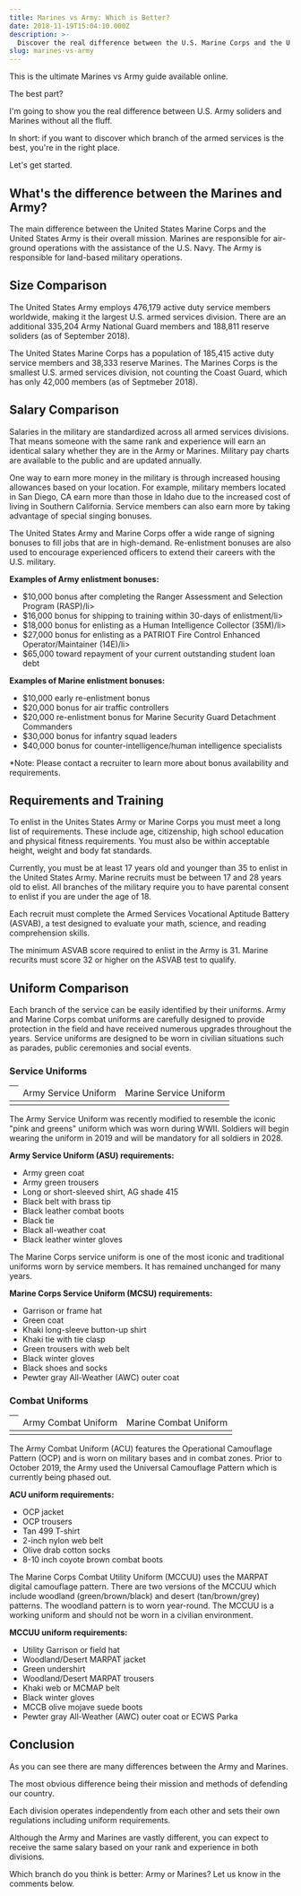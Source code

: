 ```yaml
---
title: Marines vs Army: Which is Better? 
date: 2018-11-19T15:04:10.000Z
description: >-
  Discover the real difference between the U.S. Marine Corps and the U.S. Army. Compare requirements, salary, uniforms, mission and more.
slug: marines-vs-army
---
```


This is the ultimate Marines vs Army guide available online.

The best part?

I'm going to show you the real difference between U.S. Army soliders and Marines without all the fluff.

In short: if you want to discover which branch of the armed services is the best, you're in the right place.

Let's get started.

<h2>What's the difference between the Marines and Army?</h2>

The main difference between the United States Marine Corps and the United States Army is their overall mission. Marines are responsible for air-ground operations with the assistance of the U.S. Navy. The Army is responsible for land-based military operations.

<h2>Size Comparison</h2>

The United States Army employs 476,179 active duty service members worldwide, making it the largest U.S. armed services division. There are an additional 335,204 Army National Guard members and 188,811 reserve soliders (as of September 2018).

The United States Marine Corps has a population of 185,415 active duty service members and 38,333 reserve Marines. The Marines Corps is the smallest U.S. armed services division, not counting the Coast Guard, which has only 42,000 members (as of Septmeber 2018).

<h2>Salary Comparison</h2>

Salaries in the military are standardized across all armed services divisions. That means someone with the same rank and experience will earn an identical salary whether they are in the Army or Marines. Military pay charts are available to the public and are updated annually.

One way to earn more money in the military is through increased housing allowances based on your location. For example, military members located in San Diego, CA earn more than those in Idaho due to the increased cost of living in Southern California. Service members can also earn more by taking advantage of special singing bonuses.

The United States Army and Marine Corps offer a wide range of signing bonuses to fill jobs that are in high-demand. Re-enlistment bonuses are also used to encourage experienced officers to extend their careers with the U.S. military.

<strong>Examples of Army enlistment bonuses:</strong>
<ul>
<li>$10,000 bonus after completing the Ranger Assessment and Selection Program (RASP)/li>
<li>$16,000 bonus for shipping to training within 30-days of enlistment/li>
<li>$18,000 bonus for enlisting as a Human Intelligence Collector (35M)/li>
<li>$27,000 bonus for enlisting as a PATRIOT Fire Control Enhanced Operator/Maintainer (14E)/li>
<li>$65,000 toward repayment of your current outstanding student loan debt</li>
</ul>

<strong>Examples of Marine enlistment bonuses:</strong>
<ul>
<li>$10,000 early re-enlistment bonus</li>
<li>$20,000 bonus for air traffic controllers</li>
<li>$20,000 re-enlistment bonus for Marine Security Guard Detachment Commanders</li>
<li>$30,000 bonus for infantry squad leaders</li>
<li>$40,000 bonus for counter-intelligence/human intelligence specialists</li>
</ul>

*Note: Please contact a recruiter to learn more about bonus availability and requirements.

<h2>Requirements and Training</h2>

To enlist in the Unites States Army or Marine Corps you must meet a long list of requirements. These include age, citizenship, high school education and physical fitness requirements. You must also be within acceptable height, weight and body fat standards.

Currently, you must be at least 17 years old and younger than 35 to enlist in the United States Army. Marine recruits must be between 17 and 28 years old to elist. All branches of the military require you to have parental consent to enlist if you are under the age of 18.

Each recruit must complete the Armed Services Vocational Aptitude Battery (ASVAB), a test designed to evaluate your math, science, and reading comprehension skills.

The minimum ASVAB score required to enlist in the Army is 31. Marine recurits must score 32 or higher on the ASVAB test to qualify.

<h2>Uniform Comparison</h2>

Each branch of the service can be easily identified by their uniforms. Army and Marine Corps combat uniforms are carefully designed to provide protection in the field and have received numerous upgrades throughout the years. Service uniforms are designed to be worn in civilian situations such as parades, public ceremonies and social events.

<h3>Service Uniforms</h3>

<table>
<thead>
<th><td>Army Service Uniform</td><td>Marine Service Uniform</td></th>
</thead>
<tbody>
<tr><td></td><td></td></tr>
</tbody>
</table>

The Army Service Uniform was recently modified to resemble the iconic "pink and greens" uniform which was worn during WWII. Soldiers will begin wearing the uniform in 2019 and will be mandatory for all soldiers in 2028.

<strong>Army Service Uniform (ASU) requirements:</strong>
<ul>
<li>Army green coat</li>
<li>Army green trousers</li>
<li>Long or short-sleeved shirt, AG shade 415</li>
<li>Black belt with brass tip</li>
<li>Black leather combat boots</li>
<li>Black tie</li>
<li>Black all-weather coat</li>
<li>Black leather winter gloves</li>
</ul>

The Marine Corps service uniform is one of the most iconic and traditional uniforms worn by service members. It has remained unchanged for many years.

<strong>Marine Corps Service Uniform (MCSU) requirements:</strong>
<ul>
<li>Garrison or frame hat</li>
<li>Green coat</li>
<li>Khaki long-sleeve button-up shirt</li>
<li>Khaki tie with tie clasp</li>
<li>Green trousers with web belt</li>
<li>Black winter gloves</li>
<li>Black shoes and socks</li>
<li>Pewter gray All-Weather (AWC) outer coat</li>
</ul>

<h3>Combat Uniforms</h3>

<table>
<thead>
<th><td>Army Combat Uniform</td><td>Marine Combat Uniform</td></th>
</thead>
<tbody>
<tr><td></td><td></td></tr>
</tbody>
</table>

The Army Combat Uniform (ACU) features the Operational Camouflage Pattern (OCP) and is worn on military bases and in combat zones. Prior to October 2019, the Army used the Universal Camouflage Pattern which is currently being phased out.

<strong>ACU uniform requirements:</strong>
<ul>
<li>OCP jacket</li>
<li>OCP trousers</li>
<li>Tan 499 T-shirt</li>
<li>2-inch nylon web belt</li>
<li>Olive drab cotton socks</li>
<li>8-10 inch coyote brown combat boots</li>
</ul>

The Marine Corps Combat Utility Uniform (MCCUU) uses the MARPAT digital camouflage pattern. There are two versions of the MCCUU which include woodland (green/brown/black) and desert (tan/brown/grey) patterns. The woodland pattern is to worn year-round. The MCCUU is a working uniform and should not be worn in a civilian environment.

<strong>MCCUU uniform requirements:</strong>
<ul>
<li>Utility Garrison or field hat</li>
<li>Woodland/Desert MARPAT jacket</li>
<li>Green undershirt</li>
<li>Woodland/Desert MARPAT trousers</li>
<li>Khaki web or MCMAP belt</li>
<li>Black winter gloves</li>
<li>MCCB olive mojave suede boots</li>
<li>Pewter gray All-Weather (AWC) outer coat or ECWS Parka</li>
</ul>

## Conclusion ##

As you can see there are many differences between the Army and Marines. 

The most obvious difference being their mission and methods of defending our country.

Each division operates independently from each other and sets their own regulations including uniform requirements.

Although the Army and Marines are vastly different, you can expect to receive the same salary based on your rank and experience in both divisions.

Which branch do you think is better: Army or Marines? Let us know in the comments below.
